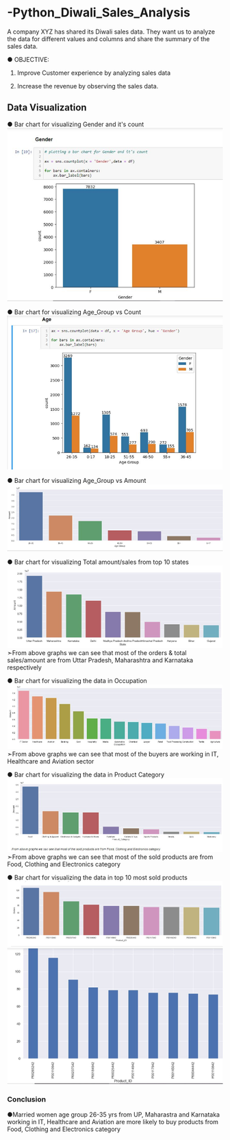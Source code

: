# -Python_Diwali_Sales_Analysis

A company XYZ has shared its Diwali sales data. They want us to analyze the data for different values and columns and share the summary of the sales data.

● OBJECTIVE:

  1. Improve Customer experience by analyzing sales data
  
  2. Increase the revenue by observing the sales data.

## Data Visualization

● Bar chart for visualizing Gender and it's count
![logo](https://github.com/Shoaib9288/-Python_Diwali_Sales_Analysis/blob/main/Data_Visualization/Gender_Count.JPG)

● Bar chart for visualizing Age_Group vs Count
![logo](https://github.com/Shoaib9288/-Python_Diwali_Sales_Analysis/blob/main/Data_Visualization/Age.JPG)

● Bar chart for visualizing Age_Group vs Amount
![logo](https://github.com/Shoaib9288/-Python_Diwali_Sales_Analysis/blob/main/Data_Visualization/AgeGroup_Amount.JPG)

● Bar chart for visualizing Total amount/sales from top 10 states
![logo](https://github.com/Shoaib9288/-Python_Diwali_Sales_Analysis/blob/main/Data_Visualization/Total%20Sales.JPG)
➣From above graphs we can see that most of the orders & total sales/amount are from Uttar Pradesh, Maharashtra and Karnataka respectively

● Bar chart for visualizing the data in Occupation
![logo](https://github.com/Shoaib9288/-Python_Diwali_Sales_Analysis/blob/main/Data_Visualization/Occupation.JPG)
➣From above graphs we can see that most of the buyers are working in IT, Healthcare and Aviation sector

● Bar chart for visualizing the data in Product Category
![logo](https://github.com/Shoaib9288/-Python_Diwali_Sales_Analysis/blob/main/Data_Visualization/Product%20Category.JPG)
➣From above graphs we can see that most of the sold products are from Food, Clothing and Electronics category

● Bar chart for visualizing the data in top 10 most sold products
![logo](https://github.com/Shoaib9288/-Python_Diwali_Sales_Analysis/blob/main/Data_Visualization/ProductID_Orders.JPG)
![logo](https://github.com/Shoaib9288/-Python_Diwali_Sales_Analysis/blob/main/Data_Visualization/Most_Sold_Products.JPG)

### Conclusion

●Married women age group 26-35 yrs from UP, Maharastra and Karnataka working in IT, Healthcare and Aviation are more likely to buy products from Food, Clothing and Electronics category
